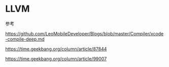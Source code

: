 # LLVM





参考

https://github.com/LeoMobileDeveloper/Blogs/blob/master/Compiler/xcode-compile-deep.md

https://time.geekbang.org/column/article/87844

https://time.geekbang.org/column/article/99007





